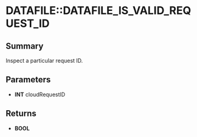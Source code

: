 # DATAFILE::DATAFILE_IS_VALID_REQUEST_ID

## Summary
Inspect a particular request ID.

## Parameters
* **INT** cloudRequestID

## Returns
* **BOOL**